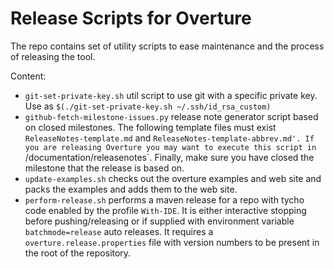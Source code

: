 # Release Scripts for Overture

The repo contains set of utility scripts to ease maintenance and the process of releasing the tool.

Content:
* `git-set-private-key.sh` util script to use git with a specific private key. Use as `$(./git-set-private-key.sh ~/.ssh/id_rsa_custom)`
* `github-fetch-milestone-issues.py` release note generator script based on closed milestones. The following template files must exist `ReleaseNotes-template.md` and `ReleaseNotes-template-abbrev.md'. If you are releasing Overture you may want to execute this script in `<ovt>/documentation/releasenotes`. Finally, make sure you have closed the milestone that the release is based on.
* `update-examples.sh` checks out the overture examples and web site and packs the examples and adds them to the web site.
* `perform-release.sh` performs a maven release for a repo with tycho code enabled by the profile `With-IDE`. It is either interactive stopping before pushing/releasing or if supplied with environment variable `batchmode=release` auto releases. It requires a `overture.release.properties` file with version numbers to be present in the root of the repository.


